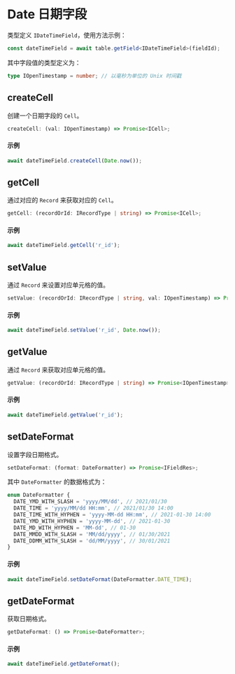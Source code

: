 # Date 日期字段
类型定义 `IDateTimeField`，使用方法示例：
```typescript
const dateTimeField = await table.getField<IDateTimeField>(fieldId);
```
其中字段值的类型定义为：
```typescript
type IOpenTimestamp = number; // 以毫秒为单位的 Unix 时间戳
```

## createCell
创建一个日期字段的 `Cell`。

```typescript
createCell: (val: IOpenTimestamp) => Promise<ICell>;
```

#### 示例
```typescript
await dateTimeField.createCell(Date.now());
```

## getCell
通过对应的 `Record` 来获取对应的 `Cell`。

```typescript
getCell: (recordOrId: IRecordType | string) => Promise<ICell>;
```

#### 示例
```typescript
await dateTimeField.getCell('r_id');
```

## setValue
通过 `Record` 来设置对应单元格的值。

```typescript
setValue: (recordOrId: IRecordType | string, val: IOpenTimestamp) => Promise<boolean>;
```

#### 示例
```typescript
await dateTimeField.setValue('r_id', Date.now());
```

## getValue
通过 `Record` 来获取对应单元格的值。

```typescript
getValue: (recordOrId: IRecordType | string) => Promise<IOpenTimestamp>;
```

#### 示例
```typescript
await dateTimeField.getValue('r_id');
```

## setDateFormat
设置字段日期格式。
```typescript
setDateFormat: (format: DateFormatter) => Promise<IFieldRes>;
```
其中 `DateFormatter` 的数据格式为：
```typescript
enum DateFormatter {
  DATE_YMD_WITH_SLASH = 'yyyy/MM/dd', // 2021/01/30
  DATE_TIME = 'yyyy/MM/dd HH:mm', // 2021/01/30 14:00
  DATE_TIME_WITH_HYPHEN = 'yyyy-MM-dd HH:mm', // 2021-01-30 14:00
  DATE_YMD_WITH_HYPHEN = 'yyyy-MM-dd', // 2021-01-30
  DATE_MD_WITH_HYPHEN = 'MM-dd', // 01-30
  DATE_MMDD_WITH_SLASH = 'MM/dd/yyyy', // 01/30/2021
  DATE_DDMM_WITH_SLASH = 'dd/MM/yyyy', // 30/01/2021
}
```

#### 示例
```typescript
await dateTimeField.setDateFormat(DateFormatter.DATE_TIME);
```

## getDateFormat
获取日期格式。
```typescript
getDateFormat: () => Promise<DateFormatter>;
```

#### 示例
```typescript
await dateTimeField.getDateFormat();
```
